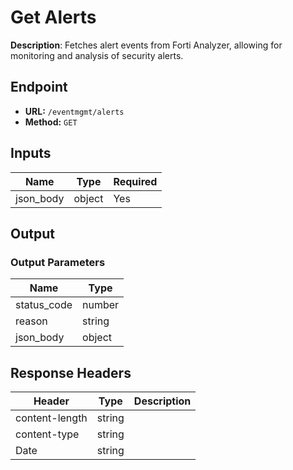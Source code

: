 # Get Alerts

**Description**: Fetches alert events from Forti Analyzer, allowing for monitoring and analysis of security alerts.

## Endpoint

- **URL:** `/eventmgmt/alerts`
- **Method:** `GET`
## Inputs

| Name | Type | Required |
|------|------|----------|
| json_body | object | Yes |
## Output

### Output Parameters

| Name | Type |
|------|------|
| status_code | number |
| reason | string |
| json_body | object |
## Response Headers

| Header | Type | Description |
|--------|------|-------------|
| content-length | string |  |
| content-type | string |  |
| Date | string |  |